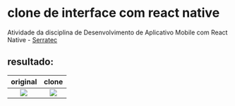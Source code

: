 # clone de interface com react native

Atividade da disciplina de Desenvolvimento de Aplicativo Mobile com React Native - [Serratec](http://serratec.org/)

## resultado:

original          |  clone
:-------------------------:|:-------------------------:
![](https://lh3.googleusercontent.com/pw/AM-JKLUW_RcGj1Mb2vd5SAz_LIWJ-l84JI78wGP_P7vMzfHIXhX3n0l5hXqoy4vuKNaHl28d7H7HG53_d59aBIV5bE0X_qmJ5Q6zMKVnDBONOqiInJ4eF8aF9sApbtPGirU1nArxAsxjkjJZgijxf4xmqQvc=w256-h568-no?authuser=0)  |  ![](https://lh3.googleusercontent.com/pw/AM-JKLVALALtmh8hUw3A-2GG15NRxaqmHsSwlWU2lYkTYpda55OvUJQKyRbtmhoGBX6Ko_ylv7DRJbmM82lp0dZChMcy6SMsjtwi75deSWvKnoodfUTZpOzRAT7xzNIYKK32zZEIPmhYBoEZCiN1o7CxuRM5=w256-h568-no?authuser=0)

